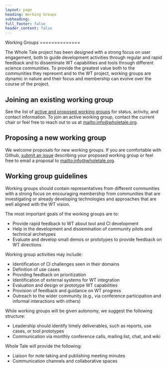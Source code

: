 ```yaml
---
layout: page
heading: Working Groups
subheading: 
full_footer: false
header_content: false
---
```



<div class="row bigtext" markdown="1">
<div class="col-sm-8 col-sm-offset-2" markdown="1">
Working Groups
==============

The Whole Tale project has been designed with a strong focus on user engagement, both to guide development activities through regular and rapid feedback and to disseminate WT capabilities and tools through different science communities. To provide the greatest value both to the communities they represent and to the WT project, working groups are dynamic in nature and their focus and membership can evolve over the course of the project.


## Joining an existing working group

See the list of [active and proposed working groups](current_working_groups.html) for status, activity, and contact information. To join an active working group, contact the current chair or feel free to reach out to us at <mailto:info@wholetale.org>.


## Proposing a new working group

We welcome proposals for new working groups.  If you are comfortable with Github, [submit an issue](https://github.com/whole-tale/whole-tale/issues/new) describing your proposed working group or feel free to email a proposal to <mailto:info@wholetale.org>. 

## Working group guidelines

Working groups should contain representatives from different communities with a strong focus on encouraging membership from communities that are investigating or already developing technologies and approaches that are well aligned with the WT vision.

The most important goals of the working groups are to: 
* Provide rapid feedback to WT about tool and CI development
* Help in the development and dissemination of community pilots and technical archetypes
* Evaluate and develop small demos or prototypes to provide feedback on WT directions

Working group activities may include:
* Identification of CI challenges seen in their domains
* Definition of use cases 
* Providing feedback on prioritization
* Identification of external systems for WT integration 
* Evaluation and design or prototype WT capabilities
* Provision of feedback and guidance on WT progress
* Outreach to the wider community (e.g., via conference participation and informal interactions with others)

While working groups will be given autonomy, we suggest the following structure:
* Leadership should identify timely deliverables, such as reports, use cases, or tool prototypes
* Communication via monthly conference calls, mailing list, chat, and wiki

Whole Tale will provide the following:
* Liaison for note taking and publishing meeting minutes
* Communication channels and collaborative spaces

</div>
</div>

